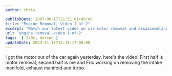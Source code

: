 ```yaml
---
author: chris

publishDate: 2007-06-17T21:51:01+00:00
title: "Engine Removal, Video 1 of 2"
excerpt: "Watch our latest video on car motor removal and disassembling the intake manifold, exhaust manifold, and turbo."
url: 'engine-removal-video-1-of-2'
tags:  [ 240z, datsun ] 
updateDate: 2024-11-15T12:15:17-06:00
---
```


I got the motor out of the car again yesterday, here's the video! First half is motor removal, second half is me and Eric working on removing the intake manifold, exhaust manifold and turbo.
